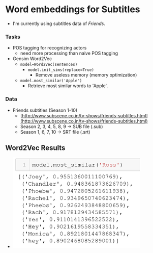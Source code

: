 # Word embeddings for Subtitles

- I'm currently using subtitles data of *Friends*.

### Tasks
- POS tagging for recognizing actors
  - need more processing than naive POS tagging
- Gensim Word2Vec   
  - `model=Word2Vec(sentences)`     
    - `model.init_sims(replace=True)`       
      - Remove useless memory (memory optimization)   
  - `model.most_similar('Apple')`     
    - Retrieve most similar words to 'Apple'.

### Data
- Friends subtitles (Season 1-10)
  - [http://www.subscene.co.in/tv-shows/friends-subtitles.html](http://www.subscene.co.in/tv-shows/friends-subtitles.html)
  - Season 2, 3, 4, 5, 8, 9 -> SUB file (.sub)
  - Season 1, 6, 7, 10 -> SRT file (.srt)

## Word2Vec Results
- <img src="./results/img/Most-related-to-Ross.PNG" width="400">
